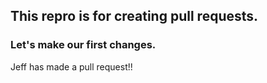 ## This repro is for creating pull requests.

### Let's make our first changes.

Jeff has made a pull request!!


